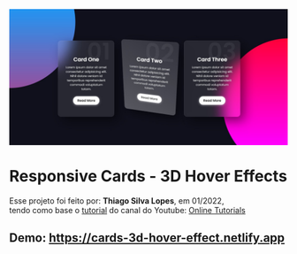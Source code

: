 <!---->
<div align="center">
<img src="./ReadMeFiles/app.jpg" align="center">
</div>

# Responsive Cards - 3D Hover Effects

<p>Esse projeto foi feito por: <strong>Thiago Silva Lopes</strong>, em 01/2022,</br>
tendo como base o <a href="https://www.youtube.com/watch?v=hv0rNxr1XXk" target="_blank">tutorial</a>
do canal do Youtube: <a href="https://www.youtube.com/channel/UCbwXnUipZsLfUckBPsC7Jog" target="_blank">
Online Tutorials</a></p>

## Demo: https://cards-3d-hover-effect.netlify.app
